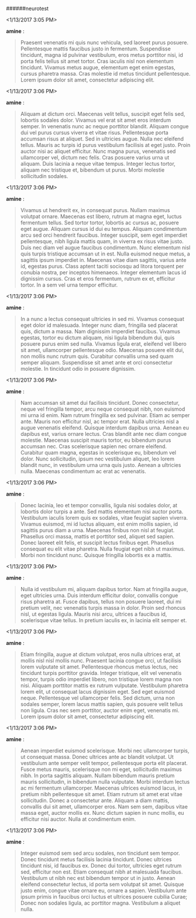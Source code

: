 ######neurotest

<1/13/2017 3:05 PM>

 **amine** :

 >Praesent venenatis mi quis nunc vehicula, sed laoreet purus posuere. Pellentesque mattis faucibus justo in fermentum. Suspendisse tincidunt, magna id pulvinar vestibulum, eros metus porttitor nisi, id porta felis tellus sit amet tortor. Cras iaculis nisl non elementum tincidunt. Vivamus metus augue, elementum eget enim egestas, cursus pharetra massa. Cras molestie id metus tincidunt pellentesque. Lorem ipsum dolor sit amet, consectetur adipiscing elit.

<1/13/2017 3:06 PM>

 **amine** :

 >Aliquam at dictum orci. Maecenas velit tellus, suscipit eget felis sed, lobortis sodales dolor. Vivamus vel erat sit amet eros interdum semper. In venenatis nunc ac neque porttitor blandit. Aliquam congue dui vel purus cursus viverra et vitae risus. Pellentesque porta accumsan risus at aliquet. Sed in ultricies augue. Nulla nec eleifend tellus. Mauris ac turpis id purus vestibulum facilisis at eget justo. Proin auctor nisi ac aliquet efficitur. Nunc magna purus, venenatis sed ullamcorper vel, dictum nec felis. Cras posuere varius urna ut aliquam. Duis lacinia a neque vitae tempus. Integer lectus tortor, aliquam nec tristique et, bibendum ut purus. Morbi molestie sollicitudin sodales.

<1/13/2017 3:06 PM>

 **amine** :

 >Vivamus ut hendrerit ex, in consequat purus. Nullam maximus volutpat ornare. Maecenas est libero, rutrum at magna eget, luctus fermentum tellus. Sed tortor tortor, lobortis ac cursus ac, posuere eget augue. Aliquam cursus id dui eu tempus. Aliquam condimentum arcu sed orci hendrerit faucibus. Integer suscipit, sem eget imperdiet pellentesque, nibh ligula mattis quam, in viverra ex risus vitae justo. Duis nec diam vel augue faucibus condimentum. Nunc elementum nisl quis turpis tristique accumsan ut in est. Nulla euismod neque metus, a sagittis ipsum imperdiet in. Maecenas vitae diam sagittis, varius ante id, egestas purus. Class aptent taciti sociosqu ad litora torquent per conubia nostra, per inceptos himenaeos. Integer elementum lacus id dignissim cursus. Cras et eros fermentum, rutrum ex et, efficitur tortor. In a sem vel urna tempor efficitur.

<1/13/2017 3:06 PM>

 **amine** :

 >In a nunc a lectus consequat ultricies in sed mi. Vivamus consequat eget dolor id malesuada. Integer nunc diam, fringilla sed placerat quis, dictum a massa. Nam dignissim imperdiet faucibus. Vivamus egestas, tortor eu dictum aliquam, nisi ligula bibendum dui, quis posuere purus enim sed nulla. Vivamus ligula erat, eleifend vel libero sit amet, ullamcorper pellentesque odio. Maecenas posuere elit dui, non mollis nunc rutrum quis. Curabitur convallis urna sed quam semper aliquam. Suspendisse sit amet ante et orci consectetur molestie. In tincidunt odio in posuere dignissim.

<1/13/2017 3:06 PM>

 **amine** :

 >Nam accumsan sit amet dui facilisis tincidunt. Donec consectetur, neque vel fringilla tempor, arcu neque consequat nibh, non euismod mi urna id enim. Nam rutrum fringilla ex sed pulvinar. Etiam ac semper ante. Mauris non efficitur nisl, ac tempor erat. Nulla ultricies nisl a augue venenatis eleifend. Quisque interdum dapibus urna. Aenean eu dapibus est, varius ornare lectus. Cras blandit ante nec diam congue molestie. Maecenas suscipit mauris tortor, eu bibendum purus accumsan nec. Cras scelerisque sapien nec ornare eleifend. Curabitur quam magna, egestas in scelerisque eu, bibendum vel dolor. Nunc sollicitudin, ipsum nec vestibulum aliquet, leo lorem blandit nunc, in vestibulum urna urna quis justo. Aenean a ultricies nulla. Maecenas condimentum ac erat ac venenatis.

<1/13/2017 3:06 PM>

 **amine** :

 >Donec lacinia, leo et tempor convallis, ligula nisi sodales dolor, at lobortis dolor turpis a ante. Sed mattis elementum nisi auctor porta. Vestibulum iaculis lorem quis ex sodales, vitae feugiat sapien viverra. Vivamus euismod, mi id luctus aliquam, est enim mollis sapien, id sagittis purus diam a urna. Maecenas finibus non nisl at feugiat. Phasellus orci massa, mattis et porttitor sed, aliquet sed sapien. Donec laoreet elit felis, et suscipit lectus finibus eget. Phasellus consequat eu elit vitae pharetra. Nulla feugiat eget nibh ut maximus. Morbi non tincidunt nunc. Quisque fringilla lobortis ex a mattis.

<1/13/2017 3:06 PM>

 **amine** :

 >Nulla id vestibulum mi, aliquam dapibus tortor. Nam at fringilla augue, eget ultricies urna. Duis interdum efficitur dolor, convallis congue risus pharetra at. Fusce dapibus, tellus non posuere laoreet, dui mi pretium velit, nec venenatis turpis massa in dolor. Proin sed rhoncus nisl, ut egestas ligula. Mauris nisi arcu, ultrices a faucibus id, scelerisque vitae tellus. In pretium iaculis ex, in lacinia elit semper et.

<1/13/2017 3:06 PM>

 **amine** :

 >Etiam fringilla, augue at dictum volutpat, eros nulla ultrices erat, at mollis nisl nisl mollis nunc. Praesent lacinia congue orci, ut facilisis lorem vulputate sit amet. Pellentesque rhoncus metus lectus, nec tincidunt turpis porttitor gravida. Integer tristique, elit vel venenatis tempor, turpis odio imperdiet libero, non tristique lorem magna non nisi. Aliquam porttitor mattis ex rutrum vulputate. Vestibulum pharetra lorem elit, ut consequat lacus dignissim eget. Sed eget euismod neque. Pellentesque vel ullamcorper felis. Sed dictum, urna non sodales semper, lorem lacus mattis sapien, quis posuere velit tellus non ligula. Cras nec sem porttitor, auctor enim eget, venenatis mi. Lorem ipsum dolor sit amet, consectetur adipiscing elit.

<1/13/2017 3:06 PM>

 **amine** :

 >Aenean imperdiet euismod scelerisque. Morbi nec ullamcorper turpis, ut consequat massa. Donec ultrices ante ac blandit volutpat. Ut vestibulum ante semper velit tempor, pellentesque porta elit placerat. Fusce metus mauris, scelerisque non mi eget, sollicitudin maximus nibh. In porta sagittis aliquam. Nullam bibendum mauris pretium mauris sollicitudin, in bibendum nulla vulputate. Morbi interdum lectus ac mi fermentum ullamcorper. Maecenas ultrices euismod lacus, in pretium nibh pellentesque sit amet. Etiam rutrum sit amet erat vitae sollicitudin. Donec a consectetur ante. Aliquam a diam mattis, convallis dui sit amet, ullamcorper eros. Nam sem sem, dapibus vitae massa eget, auctor mollis ex. Nunc dictum sapien in nunc mollis, eu efficitur nisi auctor. Nulla at condimentum enim.

<1/13/2017 3:06 PM>

 **amine** :

 >Integer euismod sem sed arcu sodales, non tincidunt sem tempor. Donec tincidunt metus facilisis lacinia tincidunt. Donec ultrices tincidunt nisi, id faucibus ex. Donec dui tortor, ultricies eget rutrum sed, efficitur non est. Etiam consequat nibh at malesuada faucibus. Vestibulum ut nibh nec est bibendum tempor ut in justo. Aenean eleifend consectetur lectus, id porta sem volutpat sit amet. Quisque justo enim, congue vitae ornare eu, ornare a sapien. Vestibulum ante ipsum primis in faucibus orci luctus et ultrices posuere cubilia Curae; Donec non sodales ligula, ac porttitor magna. Vestibulum a aliquet nulla.

